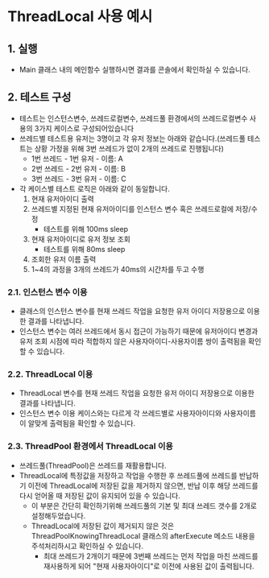 # ThreadLocal 사용 예시

## 1. 실행

- Main 클래스 내의 메인함수 실행하시면 결과를 콘솔에서 확인하실 수 있습니다.

## 2. 테스트 구성
- 테스트는 인스턴스변수, 쓰레드로컬변수, 쓰레드풀 환경에서의 쓰레드로컬변수 사용의 3가지 케이스로 구성되어있습니다
- 쓰레드별 테스트용 유저는 3명이고 각 유저 정보는 아래와 같습니다.(쓰레드풀 테스트는 상황 가정을 위해 3번 쓰레드가 없이 2개의 쓰레드로 진행됩니다)
  - 1번 쓰레드 - 1번 유저 - 이름: A
  - 2번 쓰레드 - 2번 유저 - 이름: B
  - 3번 쓰레드 - 3번 유저 - 이름: C
- 각 케이스별 테스트 로직은 아래와 같이 동일합니다. 
  1. 현재 유저아이디 출력
  2. 쓰레드별 지정된 현재 유저아이디를 인스턴스 변수 혹은 쓰레드로컬에 저장/수정
     - 테스트를 위해 100ms sleep
  3. 현재 유저아이디로 유저 정보 조회
     - 테스트를 위해 80ms sleep
  4. 조회한 유저 이름 출력
  5. 1~4의 과정을 3개의 쓰레드가 40ms의 시간차를 두고 수행

### 2.1. 인스턴스 변수 이용
- 클래스의 인스턴스 변수를 현재 쓰레드 작업을 요청한 유저 아이디 저장용으로 이용한 결과를 나타냅니다.
- 인스턴스 변수는 여러 쓰레드에서 동시 접근이 가능하기 때문에 유저아이디 변경과 유저 조회 시점에 따라 적합하지 않은 사용자아이디-사용자이름 쌍이 출력됨을 확인할 수 있습니다. 

### 2.2. ThreadLocal 이용
- ThreadLocal 변수를 현재 쓰레드 작업을 요청한 유저 아이디 저장용으로 이용한 결과를 나타냅니다.
- 인스턴스 변수 이용 케이스와는 다르게 각 쓰레드별로 사용자아이디와 사용자이름이 알맞게 출력됨을 확인할 수 있습니다.

### 2.3. ThreadPool 환경에서 ThreadLocal 이용
- 쓰레드풀(ThreadPool)은 쓰레드를 재활용합니다.
- ThreadLocal에 특정값을 저장하고 작업을 수행한 후 쓰레드풀에 쓰레드를 반납하기 이전에 ThreadLocal에 저장된 값을 제거하지 않으면, 반납 이후 해당 쓰레드를 다시 얻어올 때 저장된 값이 유지되어 있을 수 있습니다.
  - 이 부분은 간단히 확인하기위해 쓰레드풀의 기본 및 최대 쓰레드 갯수를 2개로 설정해두었습니다.
  - ThreadLocal에 저장된 값이 제거되지 않은 것은 ThreadPoolKnowingThreadLocal 클래스의 afterExecute 메소드 내용을 주석처리하시고 확인하실 수 있습니다.
    - 최대 쓰레드가 2개이기 때문에 3번째 쓰레드는 먼저 작업을 마친 쓰레드를 재사용하게 되어 "현재 사용자아이디"로 이전에 사용된 값이 출력됩니다.